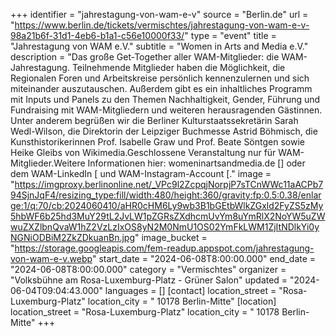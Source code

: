+++
identifier = "jahrestagung-von-wam-e-v"
source = "Berlin.de"
url = "https://www.berlin.de/tickets/vermischtes/jahrestagung-von-wam-e-v-98a21b6f-31d1-4eb6-b1a1-c56e10000f33/"
type = "event"
title = "Jahrestagung von WAM e.V."
subtitle = "Women in Arts and Media e.V."
description = "Das große Get-Together aller WAM-Mitglieder: die WAM-Jahrestagung. Teilnehmende Mitglieder haben die Möglichkeit, die Regionalen Foren und Arbeitskreise persönlich kennenzulernen und sich miteinander auszutauschen. Außerdem gibt es ein inhaltliches Programm mit Inputs und Panels zu den Themen Nachhaltigkeit, Gender, Führung und Fundraising mit WAM-Mitgliedern und weiteren herausragenden Gästinnen. Unter anderem begrüßen wir die Berliner Kulturstaatssekretärin Sarah Wedl-Wilson, die Direktorin der Leipziger Buchmesse Astrid Böhmisch, die Kunsthistorikerinnen Prof. Isabelle Graw und Prof. Beate Söntgen sowie Heike Gleibs von Wikimedia.Geschlossene Veranstaltung nur für WAM-Mitglieder.Weitere Informationen hier: womeninartsandmedia.de [] oder dem WAM-LinkedIn [ und WAM-Instagram-Account [."
image = "https://imgproxy.berlinonline.net/_VPc9l2ZcpqjNorpjP7sTCnWWc11aACPb794SjnJqF4/resizing_type:fill/width:480/height:360/gravity:fp:0.5:0.38/enlarge:1/q:70/cb:2024060410/aHR0cHM6Ly9wb3B1bGEtbWlkZGxld2FyZS5zMy5hbWF6b25hd3MuY29tL2JvLW1pZGRsZXdhcmUvYm8uYmRlX2NoYW5uZWwuZXZlbnQvaW1hZ2VzLzIxOS8yN2M0NmU1OS02YmFkLWM1ZjItNDlkYi0yNGNiODBiM2ZkZDkuanBn.jpg"
image_bucket = "https://storage.googleapis.com/fem-readup.appspot.com/jahrestagung-von-wam-e-v.webp"
start_date = "2024-06-08T8:00:00.000"
end_date = "2024-06-08T8:00:00.000"
category = "Vermischtes"
organizer = "Volksbühne am Rosa-Luxemburg-Platz - Grüner Salon"
updated = "2024-06-04T09:04:43.000"
languages = []
[contact]
location_street = "Rosa-Luxemburg-Platz"
location_city = " 10178 Berlin-Mitte"
[location]
location_street = "Rosa-Luxemburg-Platz"
location_city = " 10178 Berlin-Mitte"
+++